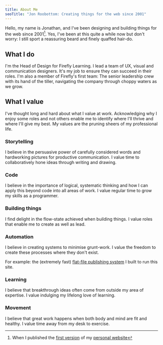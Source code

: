 ```yaml
---
title: About Me
seoTitle: "Jon Roobottom: Creating things for the web since 2001"
---
```

Hello, my name is Jonathan, and I've been designing and building things for the web since 2001[^first-website]. Yes, I've been at this quite a while now but don't worry: I still sport a reassuring beard and finely quaffed hair-do.

## What I do

I'm the Head of Design for Firefly Learning. I lead a team of UX, visual and communication designers. It's my job to ensure they can succeed in their roles. I'm also a member of Firefly's first team: The senior leadership crew with its hand of the tiller, navigating the company through choppy waters as we grow.

## What I value

I've thought long and hard about what I value at work. Acknowledging why I enjoy some roles and not others enable me to identify where I'll thrive and where I'll give my best. My values are the pruning sheers of my professional life.

### Storytelling

I believe in the persuasive power of carefully considered words and hardworking pictures for productive communication. I value time to collaboratively hone ideas through writing and drawing.

### Code

I believe in the importance of logical, systematic thinking and how I can apply this beyond code into all areas of work. I value regular time to grow my skills as a programmer.

### Building things

I find delight in the flow-state achieved when building things. I value roles that enable me to create as well as lead.

### Automation

I believe in creating systems to minimise grunt-work. I value the freedom to create these processes where they don't exist. 

For example: the (extremely fast) [flat-file publishing system](https://github.com/roobottom/portfolio/tree/master/_pouch) I built to run this site.

### Learning

I believe that breakthrough ideas often come from outside my area of expertise. I value indulging my lifelong love of learning.

### Movement

I believe that great work happens when both body and mind are fit and healthy. I value time away from my desk to exercise.

[^first-website]: When I published the [first version](https://web.archive.org/web/20010101*/roobottom.com) of my [personal website](http://roobottom.com)